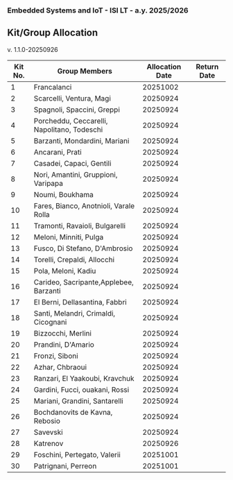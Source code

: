 ### Embedded Systems and IoT  - ISI LT - a.y. 2025/2026

## Kit/Group Allocation

v. 1.1.0-20250926
 
| Kit No.     | Group Members | Allocation Date | Return Date | 
| ----------- | ------------- | --------------- | ----------- |
| 1           |  Francalanci  | 20251002        |             |
| 2           |  Scarcelli, Ventura, Magi | 20250924                |             |
| 3           |  Spagnoli, Spaccini, Greppi | 20250924                 |             |
| 4           |  Porcheddu, Ceccarelli, Napolitano, Todeschi | 20250924              |             |
| 5           |  Barzanti, Mondardini, Mariani | 20250924                |             |
| 6           |  Ancarani, Prati | 20250924             |             |
| 7           |  Casadei, Capaci, Gentili|   20250924              |             |
| 8           |  Nori, Amantini, Gruppioni, Varipapa |   20250924              |             |
| 9           |  Noumi, Boukhama | 20250924                |             |
| 10          |  Fares, Bianco, Anotnioli, Varale Rolla |  20250924               |             |
| 11          |  Tramonti, Ravaioli, Bulgarelli             |   20250924              |             |
| 12          |  Meloni, Minniti, Pulga |   20250924              |             |
| 13          |  Fusco, Di Stefano, D'Ambrosio | 20250924                |             |
| 14          |  Torelli, Crepaldi, Allocchi | 20250924                |             |
| 15          |  Pola, Meloni, Kadiu  |   20250924              |             |
| 16          |  Carideo, Sacripante,Applebee, Barzanti |  20250924               |             |
| 17          |  El Berni, Dellasantina, Fabbri  |  20250924               |             |
| 18          |  Santi, Melandri, Crimaldi, Cicognani | 20250924                |             |
| 19          |  Bizzocchi, Merlini | 20250924                |             |
| 20          |  Prandini, D'Amario | 20250924                |             |
| 21          |  Fronzi, Siboni |   20250924              |             |
| 22          |  Azhar, Chbraoui |  20250924               |             |
| 23          |  Ranzari, El Yaakoubi, Kravchuk | 20250924                |             |
| 24          |  Gardini, Fucci, ouakani, Rossi |   20250924              |             |
| 25          |  Mariani, Grandini, Santarelli |  20250924               |             |
| 26          |  Bochdanovits de Kavna, Rebosio | 20250924                |             |
| 27          |  Savevski |       20250924          |             |
| 28          |  Katrenov |  20250926               |             |
| 29          |  Foschini, Pertegato, Valerii |  20251001          |             |
| 30          |  Patrignani, Perreon |  20251001          |             |

 
